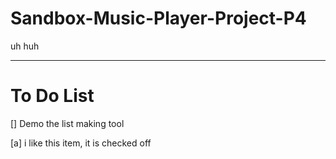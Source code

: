 # Sandbox-Music-Player-Project-P4
uh huh

---

# To Do List

[] Demo the list making tool

[a] i like this item, it is checked off
